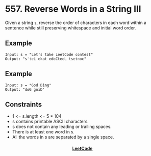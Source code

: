 # 557. Reverse Words in a String III

Given a string `s`, reverse the order of characters in each word within a sentence while still preserving whitespace and initial word order.

## Example
```
Input: s = "Let's take LeetCode contest"
Output: "s'teL ekat edoCteeL tsetnoc"
```

## Example
```
Input: s = "God Ding"
Output: "doG gniD"
```

## Constraints
- 1 <= s.length <= 5 * 104
- s contains printable ASCII characters.
- s does not contain any leading or trailing spaces.
- There is at least one word in s.
- All the words in s are separated by a single space.


<div align="center">
    <h4><a href="https://leetcode.com/problems/reverse-words-in-a-string-iii/">LeetCode</a></h4>
</div>